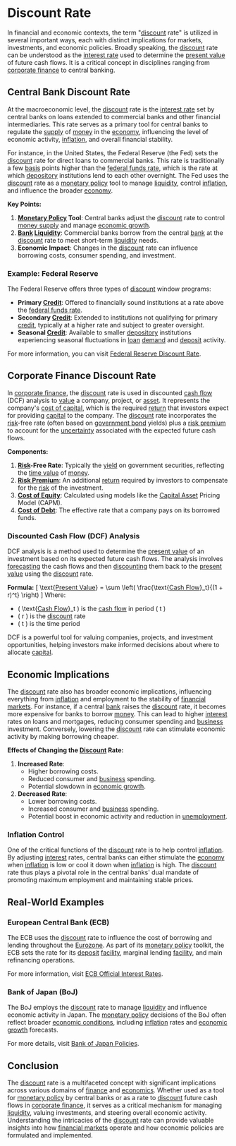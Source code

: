 # Discount Rate

In financial and economic contexts, the term "[discount](../d/discount.md) rate" is utilized in several important ways, each with distinct implications for markets, investments, and economic policies. Broadly speaking, the [discount](../d/discount.md) rate can be understood as the [interest rate](../i/interest_rate.md) used to determine the [present value](../p/present_value.md) of future cash flows. It is a critical concept in disciplines ranging from [corporate finance](../c/corporate_finance.md) to central banking.

## Central Bank Discount Rate

At the macroeconomic level, the [discount](../d/discount.md) rate is the [interest rate](../i/interest_rate.md) set by central banks on loans extended to commercial banks and other financial intermediaries. This rate serves as a primary tool for central banks to regulate the [supply](../s/supply.md) of [money](../m/money.md) in the [economy](../e/economy.md), influencing the level of economic activity, [inflation](../i/inflation.md), and overall financial stability.

For instance, in the United States, the Federal Reserve (the Fed) sets the [discount](../d/discount.md) rate for direct loans to commercial banks. This rate is traditionally a few [basis](../b/basis.md) points higher than the [federal funds rate](../f/federal_funds_rate.md), which is the rate at which [depository](../d/depository.md) institutions lend to each other overnight. The Fed uses the [discount](../d/discount.md) rate as a [monetary policy](../m/monetary_policy.md) tool to manage [liquidity](../l/liquidity.md), control [inflation](../i/inflation.md), and influence the broader [economy](../e/economy.md).

**Key Points:**
1. **[Monetary Policy](../m/monetary_policy.md) Tool**: Central banks adjust the [discount](../d/discount.md) rate to control [money supply](../m/money_supply.md) and manage [economic growth](../e/economic_growth.md).
2. **[Bank](../b/bank.md) [Liquidity](../l/liquidity.md)**: Commercial banks borrow from the central [bank](../b/bank.md) at the [discount](../d/discount.md) rate to meet short-term [liquidity](../l/liquidity.md) needs.
3. **Economic Impact**: Changes in the [discount](../d/discount.md) rate can influence borrowing costs, consumer spending, and investment.

### Example: Federal Reserve

The Federal Reserve offers three types of [discount](../d/discount.md) window programs:
- **Primary [Credit](../c/credit.md)**: Offered to financially sound institutions at a rate above the [federal funds rate](../f/federal_funds_rate.md).
- **Secondary [Credit](../c/credit.md)**: Extended to institutions not qualifying for primary [credit](../c/credit.md), typically at a higher rate and subject to greater oversight.
- **Seasonal [Credit](../c/credit.md)**: Available to smaller [depository](../d/depository.md) institutions experiencing seasonal fluctuations in [loan](../l/loan.md) [demand](../d/demand.md) and [deposit](../d/deposit.md) activity.

For more information, you can visit [Federal Reserve Discount Rate](https://www.federalreserve.gov/monetarypolicy/discountrate.htm).

## Corporate Finance Discount Rate

In [corporate finance](../c/corporate_finance.md), the [discount](../d/discount.md) rate is used in discounted [cash flow](../c/cash_flow.md) (DCF) analysis to [value](../v/value.md) a company, project, or [asset](../a/asset.md). It represents the company's [cost of capital](../c/cost_of_capital.md), which is the required [return](../r/return.md) that investors expect for providing [capital](../c/capital.md) to the company. The [discount](../d/discount.md) rate incorporates the [risk](../r/risk.md)-free rate (often based on [government bond](../g/government_bond.md) yields) plus a [risk premium](../r/risk_premium.md) to account for the [uncertainty](../u/uncertainty_in_trading.md) associated with the expected future cash flows.

**Components:**
1. **[Risk](../r/risk.md)-Free Rate**: Typically the [yield](../y/yield.md) on government securities, reflecting the [time value](../t/time_value.md) of [money](../m/money.md).
2. **[Risk Premium](../r/risk_premium.md)**: An additional [return](../r/return.md) required by investors to compensate for the [risk](../r/risk.md) of the investment.
3. **[Cost of Equity](../c/cost_of_equity.md)**: Calculated using models like the [Capital Asset](../c/capital_asset.md) Pricing Model (CAPM).
4. **[Cost of Debt](../c/cost_of_debt.md)**: The effective rate that a company pays on its borrowed funds.

### Discounted Cash Flow (DCF) Analysis

DCF analysis is a method used to determine the [present value](../p/present_value.md) of an investment based on its expected future cash flows. The analysis involves [forecasting](../f/forecasting.md) the cash flows and then [discounting](../d/discounting.md) them back to the [present value](../p/present_value.md) using the [discount](../d/discount.md) rate.

**Formula:**
\[ \text{[Present Value](../p/present_value.md)} = \sum \left( \frac{\text{[Cash Flow](../c/cash_flow.md)}_t}{(1 + r)^t} \right) \]
Where:
- \( \text{[Cash Flow](../c/cash_flow.md)}_t \) is the [cash flow](../c/cash_flow.md) in period \( t \)
- \( r \) is the [discount](../d/discount.md) rate
- \( t \) is the time period

DCF is a powerful tool for valuing companies, projects, and investment opportunities, helping investors make informed decisions about where to allocate [capital](../c/capital.md).

## Economic Implications

The [discount](../d/discount.md) rate also has broader economic implications, influencing everything from [inflation](../i/inflation.md) and employment to the stability of [financial markets](../f/financial_market.md). For instance, if a central [bank](../b/bank.md) raises the [discount](../d/discount.md) rate, it becomes more expensive for banks to borrow [money](../m/money.md). This can lead to higher [interest](../i/interest.md) rates on loans and mortgages, reducing consumer spending and [business](../b/business.md) investment. Conversely, lowering the [discount](../d/discount.md) rate can stimulate economic activity by making borrowing cheaper.

**Effects of Changing the [Discount](../d/discount.md) Rate:**
1. **Increased Rate**:
   - Higher borrowing costs.
   - Reduced consumer and [business](../b/business.md) spending.
   - Potential slowdown in [economic growth](../e/economic_growth.md).
2. **Decreased Rate**:
   - Lower borrowing costs.
   - Increased consumer and [business](../b/business.md) spending.
   - Potential boost in economic activity and reduction in [unemployment](../u/unemployment.md).

### Inflation Control

One of the critical functions of the [discount](../d/discount.md) rate is to help control [inflation](../i/inflation.md). By adjusting [interest](../i/interest.md) rates, central banks can either stimulate the [economy](../e/economy.md) when [inflation](../i/inflation.md) is low or cool it down when [inflation](../i/inflation.md) is high. The [discount](../d/discount.md) rate thus plays a pivotal role in the central banks' dual mandate of promoting maximum employment and maintaining stable prices.

## Real-World Examples

### European Central Bank (ECB)

The ECB uses the [discount](../d/discount.md) rate to influence the cost of borrowing and lending throughout the [Eurozone](../e/eurozone.md). As part of its [monetary policy](../m/monetary_policy.md) toolkit, the ECB sets the rate for its [deposit](../d/deposit.md) [facility](../f/facility.md), marginal lending [facility](../f/facility.md), and main refinancing operations.

For more information, visit [ECB Official Interest Rates](https://www.ecb.europa.eu/stats/policy_and_exchange_rates/key_ecb_interest_rates/html/index.en.html).

### Bank of Japan (BoJ)

The BoJ employs the [discount](../d/discount.md) rate to manage [liquidity](../l/liquidity.md) and influence economic activity in Japan. The [monetary policy](../m/monetary_policy.md) decisions of the BoJ often reflect broader [economic conditions](../e/economic_conditions.md), including [inflation](../i/inflation.md) rates and [economic growth](../e/economic_growth.md) forecasts.

For more details, visit [Bank of Japan Policies](https://www.boj.or.jp/en/mopo/outline/index.htm/).

## Conclusion

The [discount](../d/discount.md) rate is a multifaceted concept with significant implications across various domains of [finance](../f/finance.md) and [economics](../e/economics.md). Whether used as a tool for [monetary policy](../m/monetary_policy.md) by central banks or as a rate to [discount](../d/discount.md) future cash flows in [corporate finance](../c/corporate_finance.md), it serves as a critical mechanism for managing [liquidity](../l/liquidity.md), valuing investments, and steering overall economic activity. Understanding the intricacies of the [discount](../d/discount.md) rate can provide valuable insights into how [financial markets](../f/financial_market.md) operate and how economic policies are formulated and implemented.